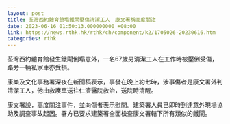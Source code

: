 ```yaml
---
layout: post
title: 荃灣西約體育館塌鐵閘壓傷清潔工人　康文署稱高度關注
date: 2023-06-16 01:50:13.000000000 +08:00
link: https://news.rthk.hk/rthk/ch/component/k2/1705026-20230616.htm
categories: rthk
---
```


荃灣西約體育館發生鐵閘倒塌意外，一名67歲男清潔工人在工作時被壓倒受傷，路旁一輛私家車亦受損。

康樂及文化事務署深夜在新聞稿表示，事發在晚上約七時，涉事傷者是康文署外判清潔工人，他由救護車送往仁濟醫院救治，送院時清醒。

康文署說，高度關注事件，並向傷者表示慰問。建築署人員已即時到達意外現場協助及調查事故起因。署方已要求建築署全面檢查康文署轄下所有類似的鐵閘。
